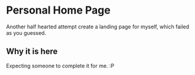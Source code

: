 # Personal Home Page

Another half hearted attempt create a landing page for myself, which failed as you guessed.

## Why it is here
 
Expecting someone to complete it for me. :P
